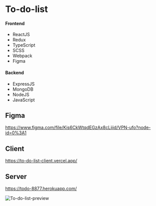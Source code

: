 # To-do-list

#### Frontend

- ReactJS
- Redux
- TypeScript
- SCSS
- Webpack
- Figma

#### Backend

- ExpressJS
- MongoDB
- NodeJS
- JavaScript

## Figma

https://www.figma.com/file/Kis6CkWtqdEGzAx8cLiiid/VPN-ufo?node-id=0%3A1

## Client

https://to-do-list-client.vercel.app/

## Server

https://todo-8877.herokuapp.com/

![To-do-list-preview](preview.png)
